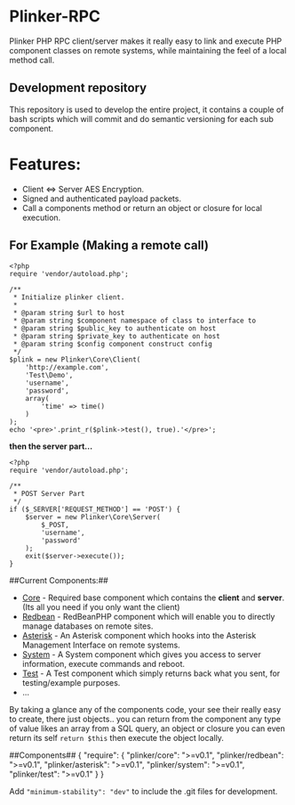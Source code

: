 **Plinker-RPC**
=========

Plinker PHP RPC client/server makes it really easy to link and execute PHP component classes on remote systems, while maintaining the feel of a local method call.

Development repository
----------------------

This repository is used to develop the entire project, it contains a couple of bash scripts which will commit and do semantic versioning for each sub component.


Features:
=========

 * Client <=> Server AES Encryption.
 * Signed and authenticated payload packets.
 * Call a components method or return an object or closure for local execution.

For Example (Making a remote call)
---------------------------

    <?php
    require 'vendor/autoload.php';

    /**
     * Initialize plinker client.
     *
     * @param string $url to host
     * @param string $component namespace of class to interface to
     * @param string $public_key to authenticate on host
     * @param string $private_key to authenticate on host
     * @param string $config component construct config
     */
    $plink = new Plinker\Core\Client(
        'http://example.com',
        'Test\Demo',
        'username',
        'password',
        array(
            'time' => time()
        )
    );
    echo '<pre>'.print_r($plink->test(), true).'</pre>';


**then the server part...**

    <?php
    require 'vendor/autoload.php';

    /**
     * POST Server Part
     */
    if ($_SERVER['REQUEST_METHOD'] == 'POST') {
        $server = new Plinker\Core\Server(
            $_POST,
            'username',
            'password'
        );
        exit($server->execute());
    }

##Current Components:##
* [Core](https://github.com/plinker-rpc/core) - Required base component which contains the **client** and **server**. (Its all you need if you only want the client)
* [Redbean](https://bitbucket.org/plinker/redbean) - RedBeanPHP component which will enable you to directly manage databases on remote sites.
* [Asterisk](https://bitbucket.org/plinker/asterisk) - An Asterisk component which hooks into the Asterisk Management Interface on remote systems.
* [System](https://bitbucket.org/plinker/system) - A System component which gives you access to server information, execute commands and reboot.
* [Test](https://bitbucket.org/plinker/test) - A Test component which simply returns back what you sent, for testing/example purposes.
* ...

By taking a glance any of the components code, your see their really easy to create, there just objects.. you can return from the component any type of value likes an array from a SQL query, an object or closure you can even return its self `return $this` then execute the object locally. 

##Components##
	{
		"require": {
			"plinker/core": ">=v0.1",
			"plinker/redbean": ">=v0.1",
			"plinker/asterisk": ">=v0.1",
			"plinker/system": ">=v0.1",
			"plinker/test": ">=v0.1"
		}
	}

Add `"minimum-stability": "dev"` to include the .git files for development.

